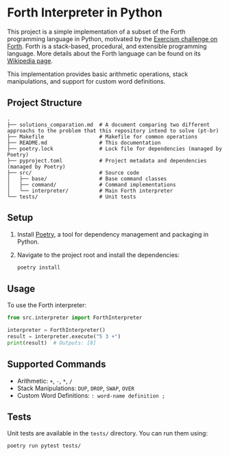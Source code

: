 # Forth Interpreter in Python

This project is a simple implementation of a subset of the Forth programming language in Python, motivated by the [Exercism challenge on Forth](https://exercism.org/tracks/python/exercises/forth). Forth is a stack-based, procedural, and extensible programming language. More details about the Forth language can be found on its [Wikipedia page](https://en.wikipedia.org/wiki/Forth_(programming_language)).

This implementation provides basic arithmetic operations, stack manipulations, and support for custom word definitions.

## Project Structure

```
.
├── solutions_comparation.md  # A document comparing two different approachs to the problem that this repository intend to solve (pt-br)
├── Makefile                  # Makefile for common operations
├── README.md                 # This documentation
├── poetry.lock               # Lock file for dependencies (managed by Poetry)
├── pyproject.toml            # Project metadata and dependencies (managed by Poetry)
├── src/                      # Source code
│   ├── base/                 # Base command classes
│   ├── command/              # Command implementations
│   └── interpreter/          # Main Forth interpreter
└── tests/                    # Unit tests
```

## Setup

1. Install [Poetry](https://python-poetry.org/docs/), a tool for dependency management and packaging in Python.

2. Navigate to the project root and install the dependencies:
   ```bash
   poetry install
   ```

## Usage

To use the Forth interpreter:

```python
from src.interpreter import ForthInterpreter

interpreter = ForthInterpreter()
result = interpreter.execute("5 3 +")
print(result)  # Outputs: [8]
```

## Supported Commands

- Arithmetic: `+`, `-`, `*`, `/`
- Stack Manipulations: `DUP`, `DROP`, `SWAP`, `OVER`
- Custom Word Definitions: `: word-name definition ;`

## Tests

Unit tests are available in the `tests/` directory. You can run them using:

```bash
poetry run pytest tests/
```
